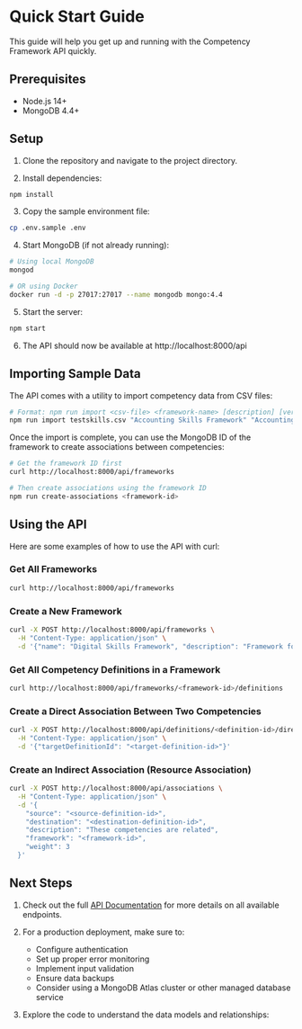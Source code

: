 # Quick Start Guide

This guide will help you get up and running with the Competency Framework API quickly.

## Prerequisites

- Node.js 14+
- MongoDB 4.4+

## Setup

1. Clone the repository and navigate to the project directory.

2. Install dependencies:
```bash
npm install
```

3. Copy the sample environment file:
```bash
cp .env.sample .env
```

4. Start MongoDB (if not already running):
```bash
# Using local MongoDB
mongod

# OR using Docker
docker run -d -p 27017:27017 --name mongodb mongo:4.4
```

5. Start the server:
```bash
npm start
```

6. The API should now be available at http://localhost:8000/api

## Importing Sample Data

The API comes with a utility to import competency data from CSV files:

```bash
# Format: npm run import <csv-file> <framework-name> [description] [version]
npm run import testskills.csv "Accounting Skills Framework" "Accounting competency framework" "1.0.0"
```

Once the import is complete, you can use the MongoDB ID of the framework to create associations between competencies:

```bash
# Get the framework ID first
curl http://localhost:8000/api/frameworks

# Then create associations using the framework ID
npm run create-associations <framework-id>
```

## Using the API

Here are some examples of how to use the API with curl:

### Get All Frameworks

```bash
curl http://localhost:8000/api/frameworks
```

### Create a New Framework

```bash
curl -X POST http://localhost:8000/api/frameworks \
  -H "Content-Type: application/json" \
  -d '{"name": "Digital Skills Framework", "description": "Framework for digital competencies", "version": "1.0.0"}'
```

### Get All Competency Definitions in a Framework

```bash
curl http://localhost:8000/api/frameworks/<framework-id>/definitions
```

### Create a Direct Association Between Two Competencies

```bash
curl -X POST http://localhost:8000/api/definitions/<definition-id>/direct-associations \
  -H "Content-Type: application/json" \
  -d '{"targetDefinitionId": "<target-definition-id>"}'
```

### Create an Indirect Association (Resource Association)

```bash
curl -X POST http://localhost:8000/api/associations \
  -H "Content-Type: application/json" \
  -d '{
    "source": "<source-definition-id>",
    "destination": "<destination-definition-id>",
    "description": "These competencies are related",
    "framework": "<framework-id>",
    "weight": 3
  }'
```

## Next Steps

1. Check out the full [API Documentation](docs/API_DOCUMENTATION.md) for more details on all available endpoints.

2. For a production deployment, make sure to:
   - Configure authentication
   - Set up proper error monitoring
   - Implement input validation
   - Ensure data backups
   - Consider using a MongoDB Atlas cluster or other managed database service

3. Explore the code to understand the data models and relationships: 